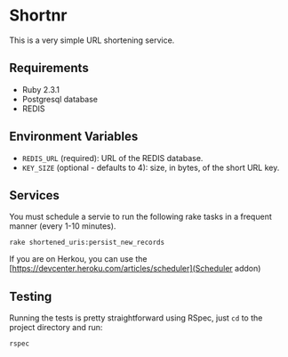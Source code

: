 # Shortnr

This is a very simple URL shortening service.

## Requirements

- Ruby 2.3.1
- Postgresql database
- REDIS

## Environment Variables

- `REDIS_URL` (required): URL of the REDIS database.
- `KEY_SIZE` (optional - defaults to 4): size, in bytes, of the short URL key.

## Services

You must schedule a servie to run the following rake tasks in a frequent manner (every 1-10 minutes).

    rake shortened_uris:persist_new_records

If you are on Herkou, you can use the [https://devcenter.heroku.com/articles/scheduler](Scheduler addon)

## Testing

Running the tests is pretty straightforward using RSpec, just `cd` to the project directory and run:

    rspec
